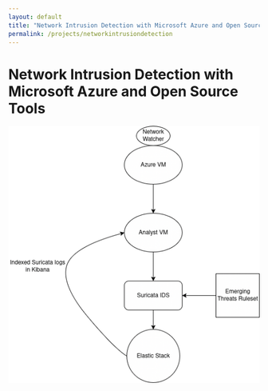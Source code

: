 ```yaml
---
layout: default
title: "Network Intrusion Detection with Microsoft Azure and Open Source Tools"
permalink: /projects/networkintrusiondetection
---
```

# Network Intrusion Detection with Microsoft Azure and Open Source Tools

![Project Setup Diagram](assets/images/project01_diagram.png)

